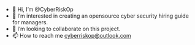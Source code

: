 - 👋 Hi, I’m @CyberRiskOp
- 👀 I’m interested in creating an opensource cyber security hiring guide for managers. 
- 💞️ I’m looking to collaborate on this project.
- 📫 How to reach me cyberriskop@outlook.com

<!---
CyberRiskOp/CyberRiskOp is a ✨ special ✨ repository because its `README.md` (this file) appears on your GitHub profile.
You can click the Preview link to take a look at your changes.
--->
